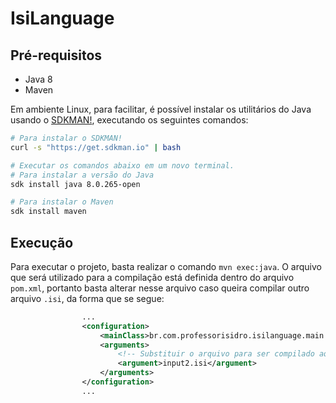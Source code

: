 # IsiLanguage

## Pré-requisitos

- Java 8
- Maven

Em ambiente Linux, para facilitar, é possível instalar os utilitários do Java usando o [SDKMAN!](https://sdkman.io/), executando os seguintes comandos:

```bash
# Para instalar o SDKMAN!
curl -s "https://get.sdkman.io" | bash

# Executar os comandos abaixo em um novo terminal.
# Para instalar a versão do Java
sdk install java 8.0.265-open

# Para instalar o Maven
sdk install maven
```

## Execução

Para executar o projeto, basta realizar o comando `mvn exec:java`. O arquivo que será utilizado para a compilação está definida dentro do arquivo `pom.xml`, portanto basta alterar nesse arquivo caso queira compilar outro arquivo `.isi`, da forma que se segue:

```xml
                ...
                <configuration>
                    <mainClass>br.com.professorisidro.isilanguage.main.MainClass</mainClass>
                    <arguments>
                        <!-- Substituir o arquivo para ser compilado aqui -->
                        <argument>input2.isi</argument>
                    </arguments>
                </configuration>
                ...
```
